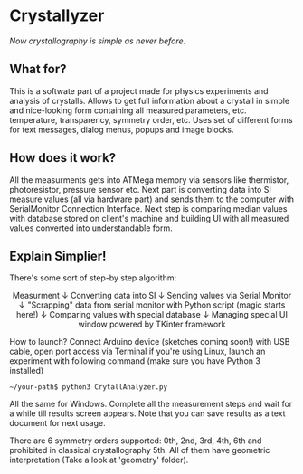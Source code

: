 # Crystallyzer
<i>Now crystallography is simple as never before.</i>

What for?
--------
This is a softwate part of a project made for physics experiments and analysis of crystalls. Allows to get full information about a crystall in simple and nice-looking form containing all measured parameters, etc. temperature, transparency, symmetry order, etc. Uses set of different forms for text messages, dialog menus, popups and image blocks.

How does it work?
-----------------
All the measurments gets into ATMega memory via sensors like thermistor, photoresistor, pressure sensor etc. Next part is converting data into SI measure values (all via hardware part) and sends them to the computer with SerialMonitor Connection Interface. Next step is comparing median values with database stored on client's machine and building UI with all measured values converted into understandable form.

Explain Simplier!
-----------------
There's some sort of step-by step algorithm:  
<center>  Measurment     
↓    
Converting data into SI    
↓    
Sending values via Serial Monitor    
↓    
"Scrapping" data from serial monitor with Python script (magic starts here!)    
↓    
Comparing values with special database    
↓    
Managing special UI window powered by TKinter framework    </center>  

How to launch?
Connect Arduino device (sketches coming soon!) with USB cable, open port access via Terminal if you're using Linux, launch an experiment with following command (make sure you have Python 3 installed)

<code>~/your-path$ python3 CrytallAnalyzer.py</code>

All the same for Windows. Complete all the measurement steps and wait for a while till results screen appears. Note that you can save results as a text document for next usage.

There are 6 symmetry orders supported: 0th, 2nd, 3rd, 4th, 6th and prohibited in classical crystallography 5th. All of them have geometric interpretation (Take a look at 'geometry' folder).

